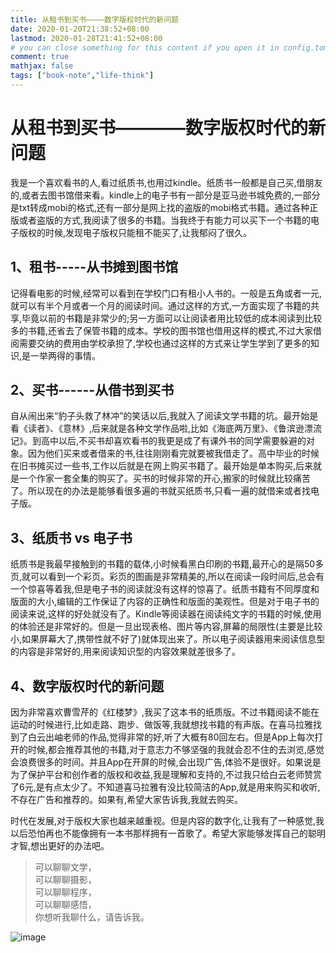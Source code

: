 ```yaml
---
title: 从租书到买书————数字版权时代的新问题
date: 2020-01-20T21:38:52+08:00
lastmod: 2020-01-28T21:41:52+08:00
# you can close something for this content if you open it in config.toml.
comment: true
mathjax: false
tags: ["book-note","life-think"]
---
```


# 从租书到买书————数字版权时代的新问题

我是一个喜欢看书的人,看过纸质书,也用过kindle。纸质书一般都是自己买,借朋友的,或者去图书馆借来看。kindle上的电子书有一部分是亚马逊书城免费的,一部分是txt转成mobi的格式,还有一部分是网上找的盗版的mobi格式书籍。通过各种正版或者盗版的方式,我阅读了很多的书籍。当我终于有能力可以买下一个书籍的电子版权的时候,发现电子版权只能租不能买了,让我郁闷了很久。

## 1、租书-----从书摊到图书馆

记得看电影的时候,经常可以看到在学校门口有租小人书的。一般是五角或者一元,就可以有半个月或者一个月的阅读时间。通过这样的方式,一方面实现了书籍的共享,毕竟以前的书籍是非常少的;另一方面可以让阅读者用比较低的成本阅读到比较多的书籍,还省去了保管书籍的成本。学校的图书馆也借用这样的模式,不过大家借阅需要交纳的费用由学校承担了,学校也通过这样的方式来让学生学到了更多的知识,是一举两得的事情。

## 2、买书------从借书到买书

自从闹出来“豹子头救了林冲”的笑话以后,我就入了阅读文学书籍的坑。最开始是看《读者》、《意林》,后来就是各种文学作品啦,比如《海底两万里》、《鲁滨逊漂流记》。到高中以后,不买书却喜欢看书的我更是成了有课外书的同学需要躲避的对象。因为他们买来或者借来的书,往往刚刚看完就要被我借走了。高中毕业的时候在旧书摊买过一些书,工作以后就是在网上购买书籍了。最开始是单本购买,后来就是一个作家一套全集的购买了。买书的时候非常的开心,搬家的时候就比较痛苦了。所以现在的办法是能够看很多遍的书就买纸质书,只看一遍的就借来或者找电子版。

## 3、纸质书 vs 电子书

纸质书是我最早接触到的书籍的载体,小时候看黑白印刷的书籍,最开心的是隔50多页,就可以看到一个彩页。彩页的图画是非常精美的,所以在阅读一段时间后,总会有一个惊喜等着我,但是电子书的阅读就没有这样的惊喜了。纸质书籍有不同厚度和版面的大小,编辑的工作保证了内容的正确性和版面的美观性。但是对于电子书的阅读来说,这样的好处就没有了。Kindle等阅读器在阅读纯文字的书籍的时候,使用的体验还是非常好的。但是一旦出现表格、图片等内容,屏幕的局限性(主要是比较小,如果屏幕大了,携带性就不好了)就体现出来了。所以电子阅读器用来阅读信息型的内容是非常好的,用来阅读知识型的内容效果就差很多了。

## 4、数字版权时代的新问题

因为非常喜欢曹雪芹的《红楼梦》,我买了这本书的纸质版。不过书籍阅读不能在运动的时候进行,比如走路、跑步、做饭等,我就想找书籍的有声版。在喜马拉雅找到了白云出岫老师的作品,觉得非常的好,听了大概有80回左右。但是App上每次打开的时候,都会推荐其他的书籍,对于意志力不够坚强的我就会忍不住的去浏览,感觉会浪费很多的时间。并且App在开屏的时候,会出现广告,体验不是很好。如果说是为了保护平台和创作者的版权和收益,我是理解和支持的,不过我只给白云老师赞赏了6元,是有点太少了。不知道喜马拉雅有没比较简洁的App,就是用来购买和收听,不存在广告和推荐的。如果有,希望大家告诉我,我就去购买。


时代在发展,对于版权大家也越来越重视。但是内容的数字化,让我有了一种感觉,我以后恐怕再也不能像拥有一本书那样拥有一首歌了。希望大家能够发挥自己的聪明才智,想出更好的办法吧。

> 可以聊聊文学，   
> 可以聊聊摄影，   
> 可以聊聊程序，   
> 可以聊聊感悟，   
> 你想听我聊什么，请告诉我。

![image](https://mmbiz.qpic.cn/mmbiz_jpg/IDHaWiaS8DJpDWaY4ZNTpQR4riciaVTEqPkpwGNwbmUxHUjv8licNxNlD9IEia7rCb8KYibdRWCiamYGRfetNW1CyqWTQ/0?wx_fmt=jpeg)


